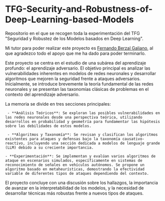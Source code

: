 # TFG-Security-and-Robustness-of-Deep-Learning-based-Models
Repositorio en el que se recogen toda la experimentación del TFG "Seguridad y Robustez de los Modelos basados en Deep Learning".

Mi tutor para poder realizar este proyecto es [Fernando Berzal Galiano](https://www.ugr.es/personal/fernando-berzal-galiano), al que agradezco todo el apoyo que me ha dado para poder terminarlo.

Este proyecto se centra en el estudio de una subárea del aprendizaje profundo: el aprendizaje adversario. El objetivo principal es analizar las vulnerabilidades inherentes en modelos de redes neuronales y desarrollar algoritmos que mejoren la seguridad frente a ataques adversarios. Inicialmente, se introduce brevemente la teoría fundamental de las redes neuronales y se presentan las taxonomías clásicas de problemas en el contexto del aprendizaje adversario.

La memoria se divide en tres secciones principales:

    
     - **Análisis Teóricos**: Se exploran las posibles vulnerabilidades en las redes neuronales desde una perspectiva teórica, utilizando desarrollos en probabilidad y geometría para fundamentar las hipótesis sobre las debilidades de estos modelos.
    
     - **Algoritmos y Taxonomía**: Se revisan y clasifican los algoritmos existentes para ataques y defensas bajo la taxonomía causativo-reactivo, incluyendo una sección dedicada a modelos de lenguaje grande (LLM) debido a su creciente importancia.
    
    - **Experimentación**: Se implementan y evalúan varios algoritmos de ataque en escenarios simulados, específicamente en sistemas de reconocimiento de señales en vehículos autónomos. Se propone un algoritmo basado en metaheurísticas, demostrando la efectividad variable de diferentes tipos de ataques dependiendo del contexto.

El proyecto concluye con una discusión sobre los hallazgos, la importancia de avanzar en la interpretabilidad de los modelos, y la necesidad de desarrollar técnicas más robustas frente a nuevos tipos de ataques.
